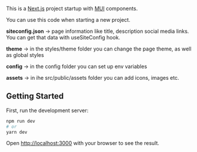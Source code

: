 This is a [Next.js](https://nextjs.org/) project startup with [MUI](https://material-ui.com/) components.

You can use this code when starting a new project.

**siteconfig.json** → page information like title, description social media links. You can get that data with useSiteConfig hook.

**theme** → in the styles/theme folder you can change the page theme, as well as global styles

**config** → in the config folder you can set up env variables

**assets** → in ihe src/public/assets folder you can add icons, images etc.

## Getting Started

First, run the development server:

```bash
npm run dev
# or
yarn dev
```

Open [http://localhost:3000](http://localhost:3000) with your browser to see the result.
